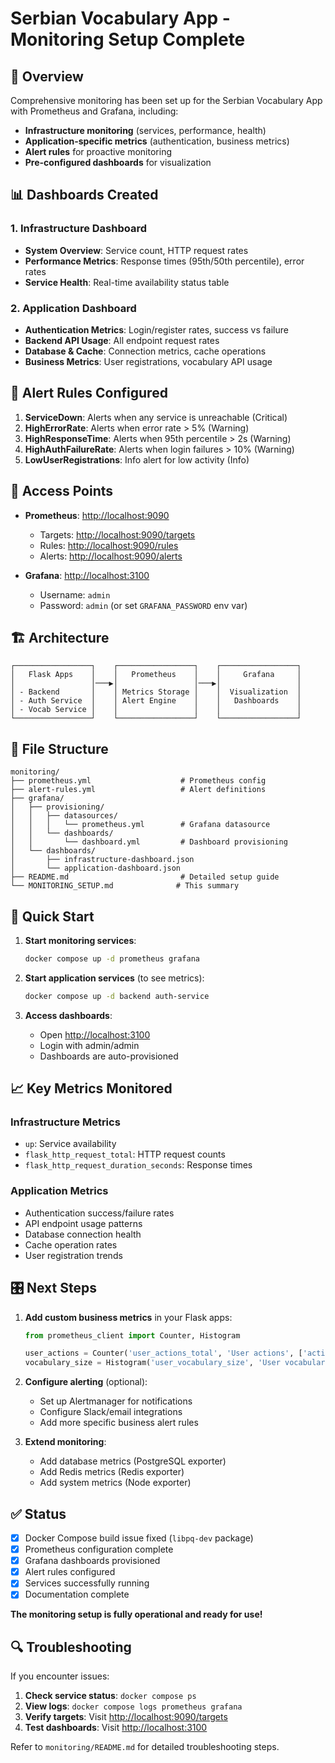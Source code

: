 # Serbian Vocabulary App - Monitoring Setup Complete

## 🎯 Overview

Comprehensive monitoring has been set up for the Serbian Vocabulary App with Prometheus and Grafana, including:

- **Infrastructure monitoring** (services, performance, health)
- **Application-specific metrics** (authentication, business metrics)
- **Alert rules** for proactive monitoring
- **Pre-configured dashboards** for visualization

## 📊 Dashboards Created

### 1. Infrastructure Dashboard

- **System Overview**: Service count, HTTP request rates
- **Performance Metrics**: Response times (95th/50th percentile), error rates
- **Service Health**: Real-time availability status table

### 2. Application Dashboard

- **Authentication Metrics**: Login/register rates, success vs failure
- **Backend API Usage**: All endpoint request rates
- **Database & Cache**: Connection metrics, cache operations
- **Business Metrics**: User registrations, vocabulary API usage

## 🚨 Alert Rules Configured

1. **ServiceDown**: Alerts when any service is unreachable (Critical)
2. **HighErrorRate**: Alerts when error rate > 5% (Warning)
3. **HighResponseTime**: Alerts when 95th percentile > 2s (Warning)
4. **HighAuthFailureRate**: Alerts when login failures > 10% (Warning)
5. **LowUserRegistrations**: Info alert for low activity (Info)

## 🔧 Access Points

- **Prometheus**: <http://localhost:9090>
  - Targets: <http://localhost:9090/targets>
  - Rules: <http://localhost:9090/rules>
  - Alerts: <http://localhost:9090/alerts>

- **Grafana**: <http://localhost:3100>
  - Username: `admin`
  - Password: `admin` (or set `GRAFANA_PASSWORD` env var)

## 🏗️ Architecture

```
┌─────────────────┐    ┌─────────────────┐    ┌─────────────────┐
│   Flask Apps    │    │   Prometheus    │    │     Grafana     │
│                 │───▶│                 │───▶│                 │
│ - Backend       │    │ Metrics Storage │    │  Visualization  │
│ - Auth Service  │    │ Alert Engine    │    │   Dashboards    │
│ - Vocab Service │    │                 │    │                 │
└─────────────────┘    └─────────────────┘    └─────────────────┘
```

## 📁 File Structure

```
monitoring/
├── prometheus.yml                    # Prometheus config
├── alert-rules.yml                   # Alert definitions
├── grafana/
│   ├── provisioning/
│   │   ├── datasources/
│   │   │   └── prometheus.yml        # Grafana datasource
│   │   └── dashboards/
│   │       └── dashboard.yml         # Dashboard provisioning
│   └── dashboards/
│       ├── infrastructure-dashboard.json
│       └── application-dashboard.json
├── README.md                         # Detailed setup guide
└── MONITORING_SETUP.md              # This summary
```

## 🚀 Quick Start

1. **Start monitoring services**:

   ```bash
   docker compose up -d prometheus grafana
   ```

2. **Start application services** (to see metrics):

   ```bash
   docker compose up -d backend auth-service
   ```

3. **Access dashboards**:
   - Open <http://localhost:3100>
   - Login with admin/admin
   - Dashboards are auto-provisioned

## 📈 Key Metrics Monitored

### Infrastructure Metrics

- `up`: Service availability
- `flask_http_request_total`: HTTP request counts
- `flask_http_request_duration_seconds`: Response times

### Application Metrics

- Authentication success/failure rates
- API endpoint usage patterns
- Database connection health
- Cache operation rates
- User registration trends

## 🎛️ Next Steps

1. **Add custom business metrics** in your Flask apps:

   ```python
   from prometheus_client import Counter, Histogram
   
   user_actions = Counter('user_actions_total', 'User actions', ['action_type'])
   vocabulary_size = Histogram('user_vocabulary_size', 'User vocabulary size')
   ```

2. **Configure alerting** (optional):
   - Set up Alertmanager for notifications
   - Configure Slack/email integrations
   - Add more specific business alert rules

3. **Extend monitoring**:
   - Add database metrics (PostgreSQL exporter)
   - Add Redis metrics (Redis exporter)
   - Add system metrics (Node exporter)

## ✅ Status

- [x] Docker Compose build issue fixed (`libpq-dev` package)
- [x] Prometheus configuration complete
- [x] Grafana dashboards provisioned
- [x] Alert rules configured
- [x] Services successfully running
- [x] Documentation complete

**The monitoring setup is fully operational and ready for use!**

## 🔍 Troubleshooting

If you encounter issues:

1. **Check service status**: `docker compose ps`
2. **View logs**: `docker compose logs prometheus grafana`
3. **Verify targets**: Visit <http://localhost:9090/targets>
4. **Test dashboards**: Visit <http://localhost:3100>

Refer to `monitoring/README.md` for detailed troubleshooting steps.
